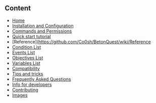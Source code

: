 Content
-------------------

* [Home](https://github.com/Co0sh/BetonQuest/wiki)
* [Installation and Configuration](https://github.com/Co0sh/BetonQuest/wiki/Installation-and-Configuration)
* [Commands and Permissions](https://github.com/Co0sh/BetonQuest/wiki/Commands-and-permissions)
* [Quick start tutorial](https://github.com/Co0sh/BetonQuest/wiki/Quick-start-tutorial)
* [Reference](https://github.com/Co0sh/BetonQuest/wiki/Reference
* [Condition List](https://github.com/Co0sh/BetonQuest/wiki/Conditions-List)
* [Events List](https://github.com/Co0sh/BetonQuest/wiki/Events-List)
* [Objectives List](https://github.com/Co0sh/BetonQuest/wiki/Objectives-List)
* [Variables List](https://github.com/Co0sh/BetonQuest/wiki/Variables-List)
* [Compatibility](https://github.com/Co0sh/BetonQuest/wiki/Compatibility)
* [Tips and tricks](https://github.com/Co0sh/BetonQuest/wiki/Tips-and-tricks)
* [Frequently Asked Questions](https://github.com/Co0sh/BetonQuest/wiki/Frequently-Asked-Questions)
* [Info for developers](https://github.com/Co0sh/BetonQuest/wiki/Info-for-developers)
* [Contributing](https://github.com/Co0sh/BetonQuest/wiki/Contributing)
* [Images](https://github.com/Co0sh/BetonQuest/wiki/Images)